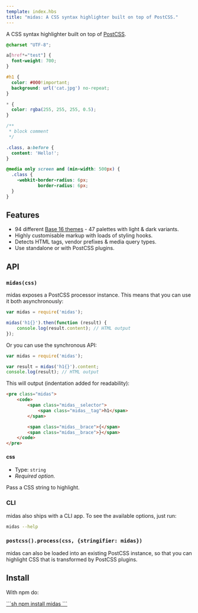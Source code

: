 ```yaml
---
template: index.hbs
title: "midas: A CSS syntax highlighter built on top of PostCSS."
---
```


<p class="byline">A CSS syntax highlighter built on top of <a href="https://github.com/postcss/postcss">PostCSS</a>.</p>

```css
@charset "UTF-8";

a[href*="test"] {
  font-weight: 700;
}

#h1 {
  color: #000!important;
  background: url('cat.jpg') no-repeat;
}

* {
  color: rgba(255, 255, 255, 0.5);
}

/**
 * block comment
 */

.class, a:before {
  content: 'Hello!';
}

@media only screen and (min-width: 500px) {
  .class {
    -webkit-border-radius: 6px;
            border-radius: 6px;
  }
}
```

## Features

* 94 different [Base 16 themes](https://github.com/chriskempson/base16) - 47
  palettes with light & dark variants.
* Highly customisable markup with loads of styling hooks.
* Detects HTML tags, vendor prefixes & media query types.
* Use standalone or with PostCSS plugins.

## API

### `midas(css)`

midas exposes a PostCSS processor instance. This means that you can use it
both asynchronously:

```js
var midas = require('midas');

midas('h1{}').then(function (result) {
    console.log(result.content); // HTML output
});
```

Or you can use the synchronous API:

```js
var midas = require('midas');

var result = midas('h1{}').content;
console.log(result); // HTML output
```

This will output (indentation added for readability):

```html
<pre class="midas">
    <code>
        <span class="midas__selector">
            <span class="midas__tag">h1</span>
        </span>

        <span class="midas__brace">{</span>
        <span class="midas__brace">}</span>
    </code>
</pre>
```

#### css

* Type: `string`
* *Required option.*

Pass a CSS string to highlight.

### CLI

midas also ships with a CLI app. To see the available options, just run:

```sh
midas --help
```

### `postcss().process(css, {stringifier: midas})`

midas can also be loaded into an existing PostCSS instance, so that you can
highlight CSS that is transformed by PostCSS plugins.

## Install

With npm do:

<a class="install" href="https://npmjs.org/package/midas">
```sh
npm install midas
```
</a>
